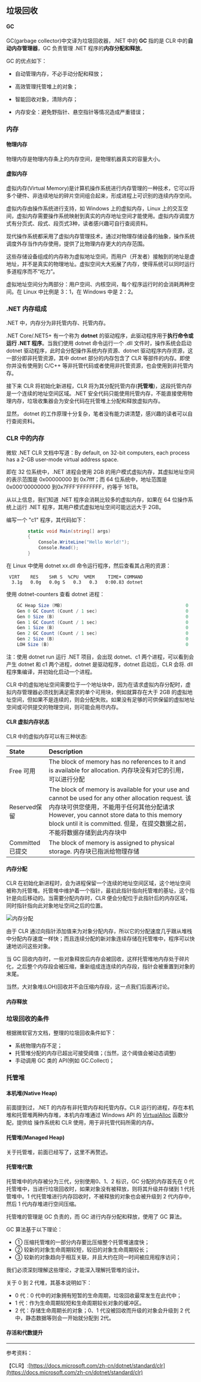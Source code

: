 ## 垃圾回收

#### GC

GC(garbage collector)中文译为垃圾回收器，.NET 中的 **GC** 指的是 CLR 中的**自动内存管理器**，GC 负责管理 .NET 程序的**内存分配和释放**。

GC 的优点如下：

* 自动管理内存，不必手动分配和释放；

* 高效管理托管堆上的对象；
* 智能回收对象，清除内存；
* 内存安全：避免野指针、悬空指针等情况造成严重错误；



### 内存

#### 物理内存

物理内存是物理内存条上的内存空间，是物理机器真实的容量大小。



#### 虚拟内存

虚拟内存(Virtual Memory)是计算机操作系统进行内存管理的一种技术，它可以将多个硬件、非连续地址的碎片空间组合起来，形成进程上可识别的连续内存空间。

虚拟内存由操作系统进行支持，如 Windows 上的虚拟内存，Linux 上的交互空间，虚拟内存需要操作系统映射到真实的内存地址空间才能使用。虚拟内存调度方式有分页式、段式、段页式3种，读者感兴趣可自行查阅资料。



现代操作系统都采用了虚拟内存管理技术，通过对物理存储设备的抽象，操作系统调度外存当作内存使用，提供了比物理内存更大的内存范围。

这些存储设备组成的内存称为虚拟地址空间，而用户（开发者）接触到的地址是虚地址，并不是真实的物理地址。虚拟空间大大拓展了内存，使得系统可以同时运行多道程序而不“吃力”。

虚拟地址空间分为两部分：用户空间、内核空间，每个程序运行时的会消耗两种空间。在 Linux 中比例是 3：1，在 Windows 中是 2：2。



### .NET 内存组成

.NET 中，内存分为非托管内存、托管内存。

.NET Core/.NET5+ 有一个称为 **dotnet** 的驱动程序，此驱动程序用于**执行命令或运行 .NET 程序**。当我们使用 dotnet 命令运行一个 .dll 文件时，操作系统会启动 dotnet 驱动程序，此时会分配操作系统内存资源、dotnet 驱动程序内存资源，这一部分即非托管资源，其中 dotnet 部分的内存包含了 CLR 等部件的内存。即使你并没有使用到 C/C++ 等非托管代码或者使用非托管资源，也会使用到非托管内存。

接下来 CLR 将初始化新进程，CLR 将为其分配托管内存(**托管堆**)，这段托管内存是一个连续的地址空间区域。.NET 安全代码只能使用托管内存，不能直接使用物理内存，垃圾收集器会为安全代码在托管堆上分配和释放虚拟内存。

显然， dotnet 的工作原理十分复杂，笔者没有能力讲清楚，感兴趣的读者可以自行查阅资料。





### CLR 中的内存

微软 .NET CLR 文档中写道：By default, on 32-bit computers, each process has a 2-GB user-mode virtual address space.

即在 32 位系统中，.NET 进程会使用 2GB 的用户模式虚拟内存，其虚拟地址空间的表示范围是 0x00000000 到 0x7fff；而 64 位系统中，地址范围是  0x000'00000000 到0x7FFF'FFFFFFFF，约等于 16TB。

从以上信息，我们知道 .NET 程序会消耗比较多的虚拟内存，如果在 64 位操作系统上运行 .NET 程序，其用户模式虚拟地址空间可能远远大于 2GB。

编写一个 "c1" 程序，其代码如下：

```csharp
        static void Main(string[] args)
        {
            Console.WriteLine("Hello World!");
            Console.Read();
        }
```
在 Linux 中使用 dotnet xx.dll 命令运行程序，然后查看其占用的资源：
```
 VIRT    RES    SHR S  %CPU  %MEM     TIME+ COMMAND
  3.1g   0.0g   0.0g S   0.3   0.3   0:00.83 dotnet
```

使用 dotnet-counters 查看 dotnet 进程：

```csharp
    GC Heap Size (MB)                                              0
    Gen 0 GC Count (Count / 1 sec)                                 0
    Gen 0 Size (B)                                                 0
    Gen 1 GC Count (Count / 1 sec)                                 0
    Gen 1 Size (B)                                                 0
    Gen 2 GC Count (Count / 1 sec)                                 0
    Gen 2 Size (B)                                                 0
    LOH Size (B)                                                   0
```

注：使用 dotnet run 运行 .NET 项目，会出现 dotnet、c1 两个进程，可以看到会产生 dotnet 和 c1 两个进程，dotnet 是驱动程序，dotnet 启动后，CLR 会将. dll 程序集编译，并初始化启动一个进程。



CLR 中的虚拟地址空间需要位于一个地址块中，因为在请求虚拟内存分配时，虚拟内存管理器必须找到满足需求的单个可用块，例如就算存在大于 2GB 的虚拟地址空间，但如果不是连续的，则会分配失败。如果没有足够的可供保留的虚拟地址空间或可供提交的物理空间，则可能会用尽内存。



#### CLR 虚拟内存状态


CLR 中的虚拟内存可以有三种状态:

| State           | Description                                                  |
| :-------------- | :----------------------------------------------------------- |
| Free 可用       | The block of memory has no references to it and is available for allocation. 内存块没有对它的引用，可以进行分配 |
| Reserved保留    | The block of memory is available for your use and cannot be used for any other allocation request. 该内存块可供您使用，不能用于任何其他分配请求 However, you cannot store data to this memory block until it is committed. 但是，在提交数据之前，不能将数据存储到此内存块中 |
| Committed已提交 | The block of memory is assigned to physical storage. 内存块已指派给物理存储 |



#### 内存分配

CLR 在初始化新进程时，会为进程保留一个连续的地址空间区域，这个地址空间被称为托管堆。托管堆中维护着一个指针，最初此指针指向托管堆的基址，这个指针是向后移动的。当需要分配内存时，CLR 便会分配位于此指针后的内存区域，同时指针指向此对象地址空间之后的位置。

![内存分配](.images/内存分配.png)

由于 CLR 通过向指针添加值来为对象分配内存，所以它的分配速度几乎跟从堆栈中分配内存速度一样快；而且连续分配的新对象连续存储在托管堆中，程序可以快速地访问这些对象。

当 GC 回收内存时，一些对象释放后内存会被回收，这样托管堆地内存处于碎片化，之后整个内存段会被压缩，重新组成连连续的内存段，指针会被重置到对象的末尾。

当然，大对象堆(LOH)回收并不会压缩内存段，这一点我们后面再讨论。



#### 内存释放



### 垃圾回收的条件

根据微软官方文档，整理的垃圾回收条件如下：

* 系统物理内存不足；
* 托管堆分配的内存已超出可接受阈值；(当然，这个阈值会被动态调整)
* 手动调用 GC 类的 API(例如 GC.Collect)；



### 托管堆

#### 本机堆(Native Heap)

前面提到过，.NET 的内存有非托管内存和托管内存。CLR 运行的进程，存在本机堆和托管堆两种内存堆，本机内存堆通过 Windows API 的 [VirtualAlloc](https://docs.microsoft.com/zh-cn/windows/desktop/api/memoryapi/nf-memoryapi-virtualalloc) 函数分配，提供给 操作系统和 CLR 使用，用于非托管代码所需的内存。

#### 托管堆(Managed Heap)

关于托管堆，前面已经写了，这里不再赘述。



#### 托管堆代数

托管堆中的内存被分为三代，分别使用0、1、2 标识，GC 分配的内存首先在 0 代托管堆中，当进行垃圾回收时，如果对象没有被释放，则将其升级并存储到 1 代托管堆中。1 代托管堆进行内存回收时，不被释放的对象也会被升级到 2 代内存中，然后 1 代内存堆进行空间压缩。

托管堆的管理是 GC 负责的，而 GC 进行内存分配和释放，使用了 GC 算法。

GC 算法基于以下理论：

* ① 压缩托管堆的一部分内存要比压缩整个托管堆速度快；
* ② 较新的对象生命周期较短，较旧的对象生命周期较长；
* ③ 较新的对象趋向于相互关联，并且大约在同一时间被应用程序访问；

我们必须深刻理解这些理论，才能深入理解托管堆的设计。

关于 0 到 2 代堆，其基本说明如下：

* 0 代：0 代中的对象拥有短暂的生命周期，垃圾回收最常发生在此代中；
* 1 代：作为生命周期较短和生命周期较长对象的缓冲区。
* 2 代：存储生命周期长的对象；0、1 代没被回收而升级的对象会升级到 2 代中，静态数据等则会一开始就分配到 2代。



#### 存活和代数提升



---

参考资料：

【CLR】:[https://docs.microsoft.com/zh-cn/dotnet/standard/clr](https://docs.microsoft.com/zh-cn/dotnet/standard/clr)